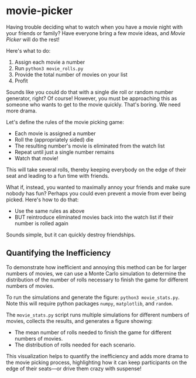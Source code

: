 # movie-picker

Having trouble deciding what to watch when you have a movie night with your friends or family?
Have everyone bring a few movie ideas, and _Movie Picker_ will do the rest!

Here's what to do:

1. Assign each movie a number
2. Run `python3 movie_rolls.py`
3. Provide the total number of movies on your list
4. Profit

Sounds like you could do that with a single die roll or random number generator, right?
Of course!
However, you must be approaching this as someone who wants to get to the movie quickly.
That's boring.
We need more drama.

Let's define the rules of the movie picking game:

- Each movie is assigned a number
- Roll the (appropriately sided) die
- The resulting number's movie is eliminated from the watch list
- Repeat until just a single number remains
- Watch that movie!

This will take several rolls, thereby keeping everybody on the edge of their seat and leading to a fun time with friends.

What if, instead, you wanted to maximally annoy your friends and make sure nobody has fun?
Perhaps you could even prevent a movie from ever being picked.
Here's how to do that:

- Use the same rules as above
- BUT reintroduce eliminated movies back into the watch list if their number is rolled again

Sounds simple, but it can quickly destroy friendships.

## Quantifying the Inefficiency

To demonstrate how inefficient and annoying this method can be for larger numbers of movies, we can use a Monte Carlo simulation to determine the distribution of the number of rolls necessary to finish the game for different numbers of movies.

To run the simulations and generate the figure:  `python3 movie_stats.py`.
Note this will require python packages `numpy`, `matplotlib`, and `random`.

The `movie_stats.py` script runs multiple simulations for different numbers of movies, collects the results, and generates a figure showing:

- The mean number of rolls needed to finish the game for different numbers of movies.
- The distribution of rolls needed for each scenario.

This visualization helps to quantify the inefficiency and adds more drama to the movie picking process, highlighting how it can keep participants on the edge of their seats—or drive them crazy with suspense!
